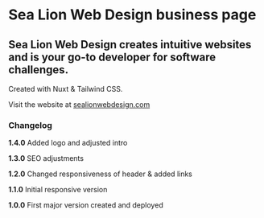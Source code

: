 # Sea Lion Web Design business page

## Sea Lion Web Design creates intuitive websites and is your go-to developer for software challenges.

Created with Nuxt & Tailwind CSS.

Visit the website at [sealionwebdesign.com](https://www.sealionwebdesign.com)

### Changelog

**1.4.0** Added logo and adjusted intro

**1.3.0** SEO adjustments

**1.2.0** Changed responsiveness of header & added links

**1.1.0** Initial responsive version

**1.0.0** First major version created and deployed
